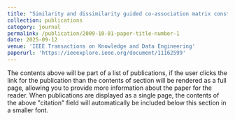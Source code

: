 ```yaml
---
title: "Similarity and dissimilarity guided co-association matrix construction for ensemble clustering"
collection: publications
category: journal
permalink: /publication/2009-10-01-paper-title-number-1
date: 2025-09-12
venue: 'IEEE Transactions on Knowledge and Data Engineering'
paperurl: 'https://ieeexplore.ieee.org/document/11162599'
---
```

The contents above will be part of a list of publications, if the user clicks the link for the publication than the contents of section will be rendered as a full page, allowing you to provide more information about the paper for the reader. When publications are displayed as a single page, the contents of the above "citation" field will automatically be included below this section in a smaller font.
